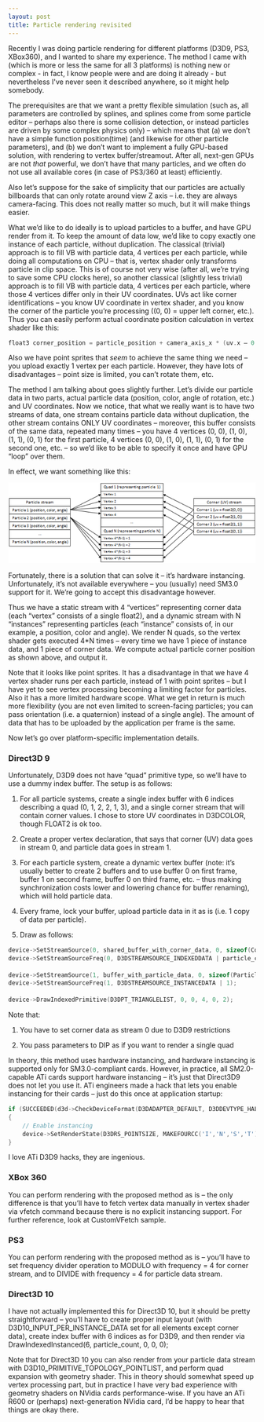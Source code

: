```yaml
---
layout: post
title: Particle rendering revisited
---
```


Recently I was doing particle rendering for different platforms (D3D9, PS3, XBox360), and I wanted to share my experience. The method I came with (which is more or less the same for all 3 platforms) is nothing new or complex - in fact, I know people were and are doing it already - but nevertheless I've never seen it described anywhere, so it might help somebody.

The prerequisites are that we want a pretty flexible simulation (such as, all parameters are controlled by splines, and splines come from some particle editor – perhaps also there is some collision detection, or instead particles are driven by some complex physics only) – which means that (a) we don’t have a simple function position(time) (and likewise for other particle parameters), and (b) we don’t want to implement a fully GPU-based solution, with rendering to vertex buffer/streamout. After all, next-gen GPUs are not *that* powerful, we don’t have that many particles, and we often do not use all available cores (in case of PS3/360 at least) efficiently.

Also let’s suppose for the sake of simplicity that our particles are actually billboards that can only rotate around view Z axis – i.e. they are always camera-facing. This does not really matter so much, but it will make things easier.

What we’d like to do ideally is to upload particles to a buffer, and have GPU render from it. To keep the amount of data low, we’d like to copy exactly one instance of each particle, without duplication. The classical (trivial) approach is to fill VB with particle data, 4 vertices per each particle, while doing all computations on CPU – that is, vertex shader only transforms particle in clip space. This is of course not very wise (after all, we’re trying to save some CPU clocks here), so another classical (slightly less trivial) approach is to fill VB with particle data, 4 vertices per each particle, where those 4 vertices differ only in their UV coordinates. UVs act like corner identifications – you know UV coordinate in vertex shader, and you know the corner of the particle you’re processing ((0, 0) = upper left corner, etc.). Thus you can easily perform actual coordinate position calculation in vertex shader like this:

```c++
float3 corner_position = particle_position + camera_axis_x * (uv.x – 0.5) * size + camera_axis_y * (uv.y – 0.5) * size;
```

Also we have point sprites that *seem* to achieve the same thing we need – you upload exactly 1 vertex per each particle. However, they have lots of disadvantages – point size is limited, you can’t rotate them, etc.

The method I am talking about goes slightly further. Let’s divide our particle data in two parts, actual particle data (position, color, angle of rotation, etc.) and UV coordinates. Now we notice, that what we really want is to have two streams of data, one stream contains particle data without duplication, the other stream contains ONLY UV coordinates – moreover, this buffer consists of the same data, repeated many times – you have 4 vertices (0, 0), (1, 0), (1, 1), (0, 1) for the first particle, 4 vertices (0, 0), (1, 0), (1, 1), (0, 1) for the second one, etc. – so we’d like to be able to specify it once and have GPU “loop” over them.

In effect, we want something like this:

![](/images/particle_system_diagram.png)

Fortunately, there is a solution that can solve it – it’s hardware instancing. Unfortunately, it’s not available everywhere – you (usually) need SM3.0 support for it. We’re going to accept this disadvantage however.

Thus we have a static stream with 4 “vertices” representing corner data (each “vertex” consists of a single float2), and a dynamic stream with N “instances” representing particles (each “instance” consists of, in our example, a position, color and angle). We render N quads, so the vertex shader gets executed 4*N times – every time we have 1 piece of instance data, and 1 piece of corner data. We compute actual particle corner position as shown above, and output it.

Note that it looks like point sprites. It has a disadvantage in that we have 4 vertex shader runs per each particle, instead of 1 with point sprites – but I have yet to see vertex processing becoming a limiting factor for particles. Also it has a more limited hardware scope. What we get in return is much more flexibility (you are not even limited to screen-facing particles; you can pass orientation (i.e. a quaternion) instead of a single angle). The amount of data that has to be uploaded by the application per frame is the same.

Now let’s go over platform-specific implementation details.

### Direct3D 9

Unfortunately, D3D9 does not have “quad” primitive type, so we’ll have to use a dummy index buffer. The setup is as follows:

1. For all particle systems, create a single index buffer with 6 indices describing a quad (0, 1, 2, 2, 1, 3), and a single corner stream that will contain corner values. I chose to store UV coordinates in D3DCOLOR, though FLOAT2 is ok too.

2. Create a proper vertex declaration, that says that corner (UV) data goes in stream 0, and particle data goes in stream 1.

3. For each particle system, create a dynamic vertex buffer (note: it’s usually better to create 2 buffers and to use buffer 0 on first frame, buffer 1 on second frame, buffer 0 on third frame, etc. – thus making synchronization costs lower and lowering chance for buffer renaming), which will hold particle data.

4. Every frame, lock your buffer, upload particle data in it as is (i.e. 1 copy of data per particle).

5. Draw as follows:

```c++
device->SetStreamSource(0, shared_buffer_with_corner_data, 0, sizeof(CornerVertex));
device->SetStreamSourceFreq(0, D3DSTREAMSOURCE_INDEXEDDATA | particle_count);

device->SetStreamSource(1, buffer_with_particle_data, 0, sizeof(ParticleData));
device->SetStreamSourceFreq(1, D3DSTREAMSOURCE_INSTANCEDATA | 1);

device->DrawIndexedPrimitive(D3DPT_TRIANGLELIST, 0, 0, 4, 0, 2);
```

Note that:

1. You have to set corner data as stream 0 due to D3D9 restrictions

2. You pass parameters to DIP as if you want to render a single quad

In theory, this method uses hardware instancing, and hardware instancing is supported only for SM3.0-compliant cards. However, in practice, all SM2.0-capable ATi cards support hardware instancing – it’s just that Direct3D9 does not let you use it. ATi engineers made a hack that lets you enable instancing for their cards – just do this once at application startup:

```c++
if (SUCCEEDED(d3d->CheckDeviceFormat(D3DADAPTER_DEFAULT, D3DDEVTYPE_HAL, D3DFMT_X8R8G8B8, 0, D3DRTYPE_SURFACE, (D3DFORMAT)MAKEFOURCC('I','N','S','T'))))
{ 
    // Enable instancing 
    device->SetRenderState(D3DRS_POINTSIZE, MAKEFOURCC('I','N','S','T'));
}
```

I love ATi D3D9 hacks, they are ingenious.

### XBox 360

You can perform rendering with the proposed method as is – the only difference is that you’ll have to fetch vertex data manually in vertex shader via vfetch command because there is no explicit instancing support. For further reference, look at CustomVFetch sample.

### PS3

You can perform rendering with the proposed method as is – you’ll have to set frequency divider operation to MODULO with frequency = 4 for corner stream, and to DIVIDE with frequency = 4 for particle data stream.

### Direct3D 10

I have not actually implemented this for Direct3D 10, but it should be pretty straightforward – you’ll have to create proper input layout (with D3D10_INPUT_PER_INSTANCE_DATA set for all elements except corner data), create index buffer with 6 indices as for D3D9, and then render via DrawIndexedInstanced(6, particle_count, 0, 0, 0);

Note that for Direct3D 10 you can also render from your particle data stream with D3D10_PRIMITIVE_TOPOLOGY_POINTLIST, and perform quad expansion with geometry shader. This in theory should somewhat speed up vertex processing part, but in practice I have very bad experience with geometry shaders on NVidia cards performance-wise. If you have an ATi R600 or (perhaps) next-generation NVidia card, I’d be happy to hear that things are okay there.
